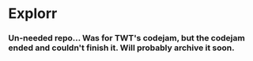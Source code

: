 # Explorr

### Un-needed repo... Was for TWT's codejam, but the codejam ended and couldn't finish it. Will probably archive it soon.
